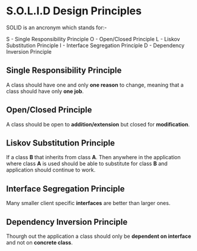 # S.O.L.I.D Design Principles
SOLID is an ancronym which stands for:-

S - Single Responsibility Principle
O - Open/Closed Principle
L - Liskov Substitution Principle
I - Interface Segregation Principle
D - Dependency Inversion Principle

## Single Responsibility Principle
A class should have one and only **one reason** to change, meaning that a class should have only **one job**.

## Open/Closed Principle
A class should be open to **addition/extension** but closed for **modification**.

## Liskov Substitution Principle
If a class **B** that inherits from class **A**. Then anywhere in the application where class **A** is used should be able to substitute for class **B** and application should continue to work.

## Interface Segregation Principle
Many smaller client specific **interfaces** are better than larger ones.

## Dependency Inversion Principle
Thourgh out the application a class should only be **dependent on interface** and not on **concrete class**.
